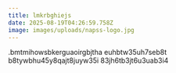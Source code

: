 ```yaml
---
title: lmkrbghiejs
date: 2025-08-19T04:26:59.758Z
image: images/uploads/napss-logo.jpg
---
```

.﻿bmtmihowsbkerguaoirgbjtha euhbtw35uh7seb8t b8tywbhu45y8qajt8juyw35i 83jh6tb3jt6u3uab3i4